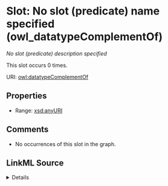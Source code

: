 

# Slot: No slot (predicate) name specified (owl_datatypeComplementOf)


_No slot (predicate) description specified_






This slot occurs 0 times.


URI: [owl:datatypeComplementOf](http://www.w3.org/2002/07/owl#datatypeComplementOf)



<!-- no inheritance hierarchy -->








## Properties

* Range: [xsd:anyURI](http://www.w3.org/2001/XMLSchema#anyURI)





## Comments

* No occurrences of this slot in the graph.



## LinkML Source

<details>

```yaml
name: owl_datatypeComplementOf
annotations:
  count:
    tag: count
    value: 0
description: No slot (predicate) description specified
title: No slot (predicate) name specified
comments:
- No occurrences of this slot in the graph.
from_schema: hydrology-kg
rank: 1000
domain: owl_datatypeComplementOf
slot_uri: owl:datatypeComplementOf
alias: owl_datatypeComplementOf
range: uri

```
</details>
